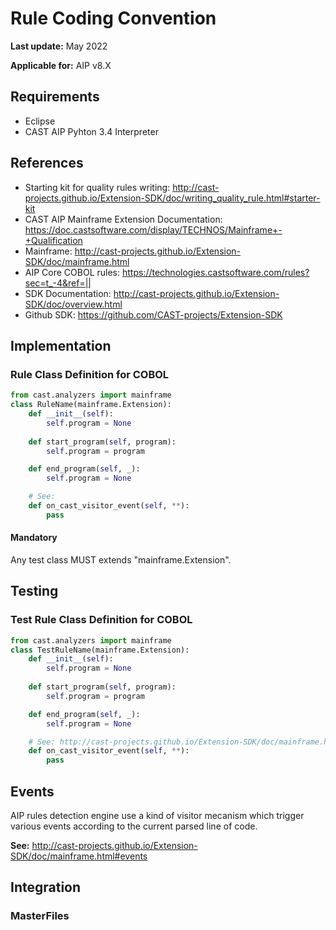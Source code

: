 # Rule Coding Convention

**Last update:** May 2022

**Applicable for:** AIP v8.X

## Requirements

- Eclipse
- CAST AIP Pyhton 3.4 Interpreter

## References

- Starting kit for quality rules writing: http://cast-projects.github.io/Extension-SDK/doc/writing_quality_rule.html#starter-kit
- CAST AIP Mainframe Extension Documentation: https://doc.castsoftware.com/display/TECHNOS/Mainframe+-+Qualification
- Mainframe: http://cast-projects.github.io/Extension-SDK/doc/mainframe.html
- AIP Core COBOL rules: https://technologies.castsoftware.com/rules?sec=t_-4&ref=||
- SDK Documentation: http://cast-projects.github.io/Extension-SDK/doc/overview.html
- Github SDK: https://github.com/CAST-projects/Extension-SDK

## Implementation

### Rule Class Definition for COBOL

```python
from cast.analyzers import mainframe
class RuleName(mainframe.Extension):
    def __init__(self):
        self.program = None
    
    def start_program(self, program):
        self.program = program

    def end_program(self, _):
        self.program = None

    # See: 
    def on_cast_visitor_event(self, **):
        pass
```

#### Mandatory

Any test class MUST extends "mainframe.Extension".

## Testing

### Test Rule Class Definition for COBOL

```python
from cast.analyzers import mainframe
class TestRuleName(mainframe.Extension):
    def __init__(self):
        self.program = None
    
    def start_program(self, program):
        self.program = program

    def end_program(self, _):
        self.program = None

    # See: http://cast-projects.github.io/Extension-SDK/doc/mainframe.html#events
    def on_cast_visitor_event(self, **):
        pass
```

## Events

AIP rules detection engine use a kind of visitor mecanism which trigger various events according to the current parsed line of code.

**See:** http://cast-projects.github.io/Extension-SDK/doc/mainframe.html#events

## Integration

### MasterFiles


